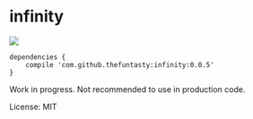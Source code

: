 # infinity

[![](https://jitpack.io/v/thefuntasty/infinity.svg)](https://jitpack.io/#thefuntasty/infinity)


```
dependencies {
	compile 'com.github.thefuntasty:infinity:0.0.5'
}
```

Work in progress. Not recommended to use in production code.

License: MIT